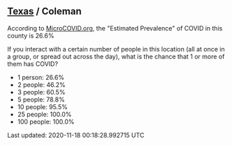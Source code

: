 
## [Texas](/united-states/texas) / Coleman

According to [MicroCOVID.org](http://microcovid.org),
the "Estimated Prevalence" of COVID in this county is 26.6%

If you interact with a certain number of people in this location
(all at once in a group, or spread out across the day), what is the chance that
1 or more of them has COVID?

- 1 person: 26.6%
- 2 people: 46.2%
- 3 people: 60.5%
- 5 people: 78.8%
- 10 people: 95.5%
- 25 people: 100.0%
- 100 people: 100.0%

Last updated: 2020-11-18 00:18:28.992715 UTC
